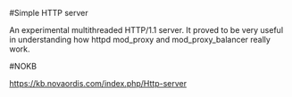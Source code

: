 #Simple HTTP server

An experimental multithreaded HTTP/1.1 server. It proved to be very useful in understanding how httpd mod_proxy 
and mod_proxy_balancer really work.

#NOKB

https://kb.novaordis.com/index.php/Http-server




